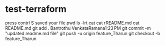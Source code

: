 # test-terraform
press contrl S
saved your file
pwd
ls -lrt
cat  <filename>
cat  rREADME.md
cat README.md
git add .
Bantrothu VenkataRamana1:23 PM
git commit -m "updated readme.md file"
git push -u origin  feature_Tharun
git checkout -b feature_Tharun